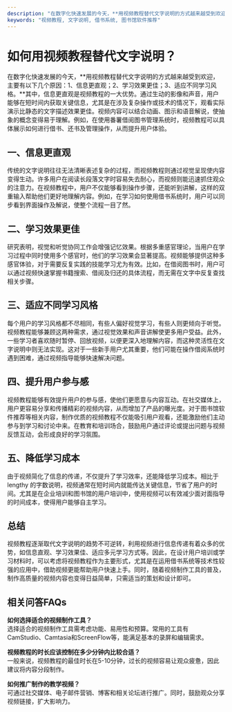 ```yaml
---
description: "在数字化快速发展的今天，**用视频教程替代文字说明的方式越来越受到欢迎，主要有以下几个原因：1、信息更直观；2、学习效果更佳；3、适应不同学习风格。**其中，信息更直观是视频教程的一大优势。通过生动的影像和声音，用户能够在短时间内获取关键信息，尤其是在涉及复杂操作或技术的情况下，观看实际演示比静态的文字描述效果更佳。视频内容可以结合动画、图示和语音解说，使抽象的概念变得易于理解。例如，在使用番薯借阅图书管理系统时，视频教程可以具体展示如何进行借书、还书及管理操作，从而提升用户体验。"
keywords: "视频教程, 文字说明, 借书系统, 图书馆软件推荐"
---
```

# 如何用视频教程替代文字说明？

在数字化快速发展的今天，**用视频教程替代文字说明的方式越来越受到欢迎，主要有以下几个原因：1、信息更直观；2、学习效果更佳；3、适应不同学习风格。**其中，信息更直观是视频教程的一大优势。通过生动的影像和声音，用户能够在短时间内获取关键信息，尤其是在涉及复杂操作或技术的情况下，观看实际演示比静态的文字描述效果更佳。视频内容可以结合动画、图示和语音解说，使抽象的概念变得易于理解。例如，在使用番薯借阅图书管理系统时，视频教程可以具体展示如何进行借书、还书及管理操作，从而提升用户体验。

## **一、信息更直观**

传统的文字说明往往无法清晰表述复杂的过程，而视频教程则通过视觉呈现使内容变得生动。许多用户在阅读长段落文字时容易失去耐心，而视频则能迅速抓住观众的注意力。在视频教程中，用户不仅能够看到操作步骤，还能听到讲解，这样的双重输入帮助他们更好地理解内容。例如，在学习如何使用借书系统时，用户可以同步看到界面操作及解说，使整个流程一目了然。

## **二、学习效果更佳**

研究表明，视觉和听觉协同工作会增强记忆效果。根据多重感官理论，当用户在学习过程中同时使用多个感官时，他们的学习效果会显著提高。视频能够提供这种多感官体验，对于需要反复实践的技能学习尤为有效。比如，在借阅图书时，用户可以通过视频快速掌握书籍搜索、借阅及归还的具体流程，而无需在文字中反复查找相关步骤。

## **三、适应不同学习风格**

每个用户的学习风格都不尽相同，有些人偏好视觉学习，有些人则更倾向于听觉。视频教程能够兼顾这两种需求，通过视觉效果和声音讲解使更多用户受益。此外，一些学习者喜欢随时暂停、回放视频，以便更深入地理解内容，而这种灵活性在文字说明中则无法实现。这对于一些新手用户尤其重要，他们可能在操作借阅系统时遇到困难，通过视频指导能够快速解决问题。

## **四、提升用户参与感**

视频教程能够有效提升用户的参与感，使他们更愿意与内容互动。在社交媒体上，用户更容易分享和传播精彩的视频内容，从而增加了产品的曝光度。对于图书馆软件推荐等相关内容，制作优质的视频教程不仅能吸引用户观看，还能激励他们主动参与到学习和讨论中来。在教育和培训场合，鼓励用户通过评论或提出问题与视频反馈互动，会形成良好的学习氛围。

## **五、降低学习成本**

由于视频简化了信息的传递，不仅提升了学习效率，还能降低学习成本。相比于 lengthy 的字数说明，视频通常在短时间内就能传达关键信息，节省了用户的时间。尤其是在企业培训和图书馆的用户培训中，使用视频可以有效减少面对面指导的时间成本，使得用户能够自主学习。

## 总结

视频教程逐渐取代文字说明的趋势不可逆转，利用视频进行信息传递有着众多的优势，如信息直观、学习效果佳、适应多元学习方式等。因此，在设计用户培训或学习材料时，可以考虑将视频教程作为主要形式，尤其是在运用借书系统等技术性较强的应用中，借助视频更能帮助用户快速上手。同时，随着视频制作工具的普及，制作高质量的视频内容也变得日益简单，只需适当的策划和设计即可。

## 相关问答FAQs

**如何选择适合的视频制作工具？**  
选择适合的视频制作工具需考虑功能、易用性和预算。常用的工具有CamStudio、Camtasia和ScreenFlow等，能满足基本的录屏和编辑需求。

**视频教程的时长应该控制在多少分钟内比较合适？**  
一般来说，视频教程的最佳时长在5-10分钟，过长的视频容易让观众疲惫，因此建议将内容分段制作。

**如何推广制作的教学视频？**  
可通过社交媒体、电子邮件营销、博客和相关论坛进行推广。同时，鼓励观众分享视频链接，扩大影响力。
